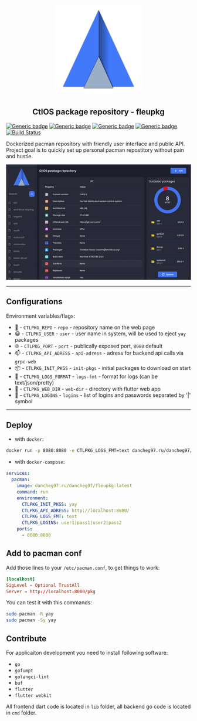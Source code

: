 <p align="center">
<img style="align: center; padding-left: 10px; padding-right: 10px; padding-bottom: 10px;" width="238px" height="238px" src="./assets/images/logo.png" />
</p>

<h2 align="center">CtlOS package repository - fleupkg</h2>

[![Generic badge](https://img.shields.io/badge/LICENSE-GPLv3-orange.svg)](https://dancheg97.ru/dancheg97/fleupkg/src/branch/main/LICENSE)
[![Generic badge](https://img.shields.io/badge/GITEA-REPO-red.svg)](https://dancheg97.ru/dancheg97/fleupkg)
[![Generic badge](https://img.shields.io/badge/GITHUB-REPO-white.svg)](https://github.com/ctlos/fleupkg)
[![Generic badge](https://img.shields.io/badge/DOCKER-REGISTRY-blue.svg)](https://dancheg97.ru/dancheg97/-/packages/container/fleupkg/latest)
[![Build Status](https://drone.dancheg97.ru/api/badges/dancheg97/fleupkg/status.svg)](https://drone.dancheg97.ru/dancheg97/fleupkg)

Dockerized pacman repository with friendly user interface and public API. Project goal is to quickly set up personal pacman repostitory without pain and hustle.

![](preview.gif)

---

## Configurations

Environment variables/flags:

- 📄 - `CTLPKG_REPO` - `repo` - repository name on the web page
- 😀 - `CTLPKG_USER` - `user` - user name in system, will be used to eject `yay` packages
- 🌐 - `CTLPKG_PORT` - `port` - publically exposed port, `8080` default
- 📫 - `CTLPKG_API_ADRESS` - `api-adress` - adress for backend api calls via `grpc-web`
- 📦 - `CTLPKG_INIT_PKGS` - `init-pkgs` - initial packages to download on start
- 📒 - `CTLPKG_LOGS_FORMAT` - `logs-fmt` - format for logs (can be text/json/pretty)
- 📂 - `CTLPKG_WEB_DIR` - `web-dir` - directory with flutter web app
- 🔐 - `CTLPKG_LOGINS` - `logins` - list of logins and passwords separated by '|' symbol

---

## Deploy

- with `docker`:

```sh
docker run -p 8080:8080 -e CTLPKG_LOGS_FMT=text dancheg97.ru/dancheg97/fleupkg:latest
```

- with `docker-compose`:

```yml
services:
  pacman:
    image: dancheg97.ru/dancheg97/fleupkg:latest
    command: run
    environment:
      CTLPKG_INIT_PKGS: yay
      CTLPKG_API_ADRESS: http://localhost:8080/
      CTLPKG_LOGS_FMT: text
      CTLPKG_LOGINS: user1|pass1|user2|pass2
    ports:
      - 8080:8080
```

## Add to pacman conf

Add those lines to your `/etc/pacman.conf`, to get things to work:

```conf
[localhost]
SigLevel = Optional TrustAll
Server = http://localhost:8080/pkg
```

You can test it with this commands:

```sh
sudo pacman -R yay
sudo pacman -Sy yay
```

## Contribute

For applicaiton development you need to install following software:

- `go`
- `gofumpt`
- `golangci-lint`
- `buf`
- `flutter`
- `flutter webkit`

All frontend dart code is located in `lib` folder, all backend go code is
located in `cmd` folder.
